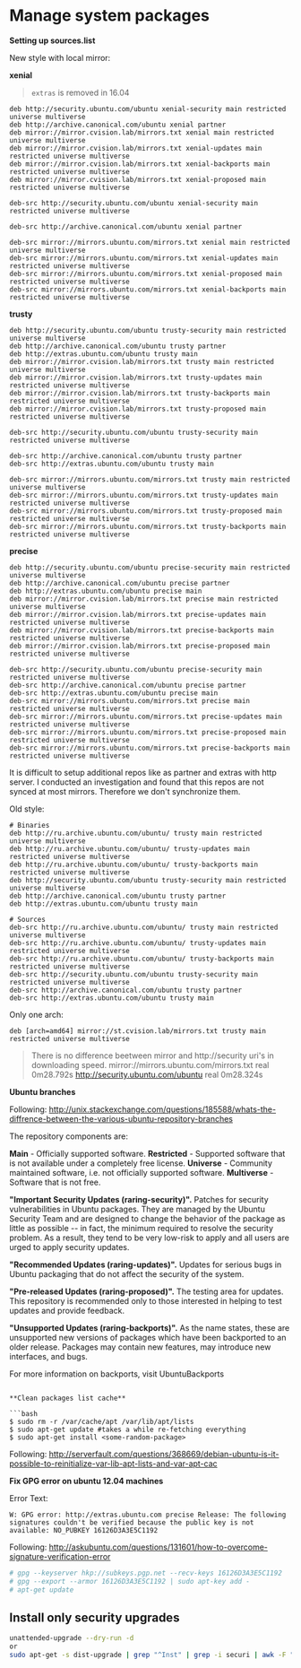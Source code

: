 # Manage system packages

**Setting up sources.list**

New style with local mirror:

**xenial**

> `extras` is removed in 16.04

```
deb http://security.ubuntu.com/ubuntu xenial-security main restricted universe multiverse
deb http://archive.canonical.com/ubuntu xenial partner
deb mirror://mirror.cvision.lab/mirrors.txt xenial main restricted universe multiverse
deb mirror://mirror.cvision.lab/mirrors.txt xenial-updates main restricted universe multiverse
deb mirror://mirror.cvision.lab/mirrors.txt xenial-backports main restricted universe multiverse
deb mirror://mirror.cvision.lab/mirrors.txt xenial-proposed main restricted universe multiverse

deb-src http://security.ubuntu.com/ubuntu xenial-security main restricted universe multiverse

deb-src http://archive.canonical.com/ubuntu xenial partner

deb-src mirror://mirrors.ubuntu.com/mirrors.txt xenial main restricted universe multiverse
deb-src mirror://mirrors.ubuntu.com/mirrors.txt xenial-updates main restricted universe multiverse
deb-src mirror://mirrors.ubuntu.com/mirrors.txt xenial-proposed main restricted universe multiverse
deb-src mirror://mirrors.ubuntu.com/mirrors.txt xenial-backports main restricted universe multiverse
```

**trusty**

```
deb http://security.ubuntu.com/ubuntu trusty-security main restricted universe multiverse
deb http://archive.canonical.com/ubuntu trusty partner
deb http://extras.ubuntu.com/ubuntu trusty main
deb mirror://mirror.cvision.lab/mirrors.txt trusty main restricted universe multiverse
deb mirror://mirror.cvision.lab/mirrors.txt trusty-updates main restricted universe multiverse
deb mirror://mirror.cvision.lab/mirrors.txt trusty-backports main restricted universe multiverse
deb mirror://mirror.cvision.lab/mirrors.txt trusty-proposed main restricted universe multiverse

deb-src http://security.ubuntu.com/ubuntu trusty-security main restricted universe multiverse

deb-src http://archive.canonical.com/ubuntu trusty partner
deb-src http://extras.ubuntu.com/ubuntu trusty main

deb-src mirror://mirrors.ubuntu.com/mirrors.txt trusty main restricted universe multiverse
deb-src mirror://mirrors.ubuntu.com/mirrors.txt trusty-updates main restricted universe multiverse
deb-src mirror://mirrors.ubuntu.com/mirrors.txt trusty-proposed main restricted universe multiverse
deb-src mirror://mirrors.ubuntu.com/mirrors.txt trusty-backports main restricted universe multiverse
```

**precise**
```
deb http://security.ubuntu.com/ubuntu precise-security main restricted universe multiverse
deb http://archive.canonical.com/ubuntu precise partner
deb http://extras.ubuntu.com/ubuntu precise main
deb mirror://mirror.cvision.lab/mirrors.txt precise main restricted universe multiverse
deb mirror://mirror.cvision.lab/mirrors.txt precise-updates main restricted universe multiverse
deb mirror://mirror.cvision.lab/mirrors.txt precise-backports main restricted universe multiverse
deb mirror://mirror.cvision.lab/mirrors.txt precise-proposed main restricted universe multiverse

deb-src http://security.ubuntu.com/ubuntu precise-security main restricted universe multiverse
deb-src http://archive.canonical.com/ubuntu precise partner
deb-src http://extras.ubuntu.com/ubuntu precise main
deb-src mirror://mirrors.ubuntu.com/mirrors.txt precise main restricted universe multiverse
deb-src mirror://mirrors.ubuntu.com/mirrors.txt precise-updates main restricted universe multiverse
deb-src mirror://mirrors.ubuntu.com/mirrors.txt precise-proposed main restricted universe multiverse
deb-src mirror://mirrors.ubuntu.com/mirrors.txt precise-backports main restricted universe multiverse

```

It is difficult to setup additional repos like as partner and extras with http server. I conducted an investigation and found that this repos are not synced at most mirrors. Therefore we don't synchronize them.

Old style:

```
# Binaries
deb http://ru.archive.ubuntu.com/ubuntu/ trusty main restricted universe multiverse
deb http://ru.archive.ubuntu.com/ubuntu/ trusty-updates main restricted universe multiverse
deb http://ru.archive.ubuntu.com/ubuntu/ trusty-backports main restricted universe multiverse
deb http://security.ubuntu.com/ubuntu trusty-security main restricted universe multiverse
deb http://archive.canonical.com/ubuntu trusty partner
deb http://extras.ubuntu.com/ubuntu trusty main

# Sources
deb-src http://ru.archive.ubuntu.com/ubuntu/ trusty main restricted universe multiverse
deb-src http://ru.archive.ubuntu.com/ubuntu/ trusty-updates main restricted universe multiverse
deb-src http://ru.archive.ubuntu.com/ubuntu/ trusty-backports main restricted universe multiverse
deb-src http://security.ubuntu.com/ubuntu trusty-security main restricted universe multiverse
deb-src http://archive.canonical.com/ubuntu trusty partner
deb-src http://extras.ubuntu.com/ubuntu trusty main
```

Only one arch:

```
deb [arch=amd64] mirror://st.cvision.lab/mirrors.txt trusty main restricted universe multiverse
```

> There is no difference beetween mirror and http://security uri's in downloading speed.
> mirror://mirrors.ubuntu.com/mirrors.txt
> real	0m28.792s
> http://security.ubuntu.com/ubuntu
> real	0m28.324s

**Ubuntu branches**

Following: http://unix.stackexchange.com/questions/185588/whats-the-diffrence-between-the-various-ubuntu-repository-branches

The repository components are:

**Main** - Officially supported software.
**Restricted** - Supported software that is not available under a completely free license.
**Universe** - Community maintained software, i.e. not officially supported software.
**Multiverse** - Software that is not free.


**"Important Security Updates (raring-security)".** Patches for security vulnerabilities in Ubuntu packages. They are managed by the Ubuntu Security Team and are designed to change the behavior of the package as little as possible -- in fact, the minimum required to resolve the security problem. As a result, they tend to be very low-risk to apply and all users are urged to apply security updates.

**"Recommended Updates (raring-updates)".** Updates for serious bugs in Ubuntu packaging that do not affect the security of the system.

**"Pre-released Updates (raring-proposed)".** The testing area for updates. This repository is recommended only to those interested in helping to test updates and provide feedback.

**"Unsupported Updates (raring-backports)".** As the name states, these are unsupported new versions of packages which have been backported to an older release. Packages may contain new features, may introduce new interfaces, and bugs.

For more information on backports, visit UbuntuBackports
```

**Clean packages list cache**

```bash
$ sudo rm -r /var/cache/apt /var/lib/apt/lists
$ sudo apt-get update #takes a while re-fetching everything
$ sudo apt-get install <some-random-package>
```

Following: http://serverfault.com/questions/368669/debian-ubuntu-is-it-possible-to-reinitialize-var-lib-apt-lists-and-var-apt-cac

**Fix GPG error on ubuntu 12.04 machines**

Error Text:
```
W: GPG error: http://extras.ubuntu.com precise Release: The following signatures couldn't be verified because the public key is not available: NO_PUBKEY 16126D3A3E5C1192
```

Following: http://askubuntu.com/questions/131601/how-to-overcome-signature-verification-error

```bash
# gpg --keyserver hkp://subkeys.pgp.net --recv-keys 16126D3A3E5C1192
# gpg --export --armor 16126D3A3E5C1192 | sudo apt-key add -
# apt-get update

```


## Install only security upgrades

```bash
unattended-upgrade --dry-run -d
or
sudo apt-get -s dist-upgrade | grep "^Inst" | grep -i securi | awk -F " " {'print $2'} | xargs sudo apt-get -y -q install
```



